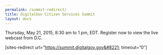 ```yaml
---
permalink: /summit-redirect/
title: DigitalGov Citizen Services Summit
layout: docs
---
```


Thursday, May 21, 2015, 8:30 am to 1 pm, EDT. Register now to view the live webcast from D.C.

[sites-redirect url=&#8221;https://summit.digitalgov.gov&#8221; timeout=&#8221;0&#8243;]